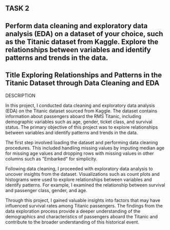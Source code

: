 TASK 2
---------------------------------------------------------------------------------------------------------------------------------------------------------------------------------------------------------------------------------------------------------------------------------
Perform data cleaning and exploratory data analysis (EDA) on a dataset of your choice, such as the Titanic dataset from Kaggle. Explore the relationships between variables and identify patterns and trends in the data.
---------------------------------------------------------------------------------------------------------------------------------------------------------------------------------------------------------------------------------------------------------------------------------
Title
Exploring Relationships and Patterns in the Titanic Dataset through Data Cleaning and EDA
 -------------------------------------------------------------------------------------------------------------------------------------------------------------------------------------------------------------------------------------------------------------------------------
DESCRIPTION

In this project, I conducted data cleaning and exploratory data analysis (EDA) on the Titanic dataset sourced from Kaggle. The dataset contains information about passengers aboard the RMS Titanic, including demographic variables such as age, gender, ticket class, and survival status. The primary objective of this project was to explore relationships between variables and identify patterns and trends in the data.

The first step involved loading the dataset and performing data cleaning procedures. This included handling missing values by imputing median age for missing age values and dropping rows with missing values in other columns such as "Embarked" for simplicity.

Following data cleaning, I proceeded with exploratory data analysis to uncover insights from the dataset. Visualizations such as count plots and histograms were used to explore relationships between variables and identify patterns. For example, I examined the relationship between survival and passenger class, gender, and age.

Through this project, I gained valuable insights into factors that may have influenced survival rates among Titanic passengers. The findings from the data exploration process provide a deeper understanding of the demographics and characteristics of passengers aboard the Titanic and contribute to the broader understanding of this historical event.

